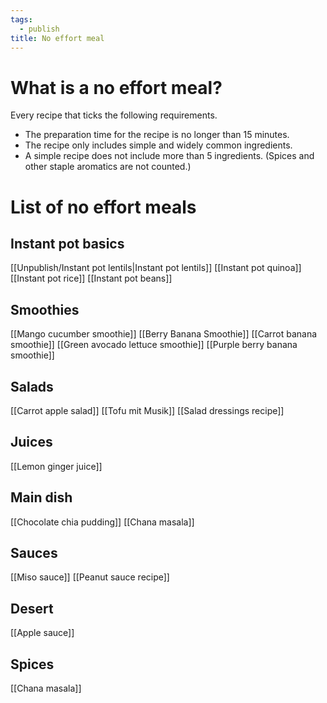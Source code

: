 ```yaml
---
tags:
  - publish
title: No effort meal
---
```

# What is a no effort meal?
Every recipe that ticks the following requirements.
- The preparation time for the recipe is no longer than 15 minutes.
- The recipe only includes simple and widely common ingredients.
- A simple recipe does not include more than 5 ingredients. (Spices and other staple aromatics are not counted.)
# List of no effort meals
## Instant pot basics
[[Unpublish/Instant pot lentils|Instant pot lentils]]
[[Instant pot quinoa]]
[[Instant pot rice]]
[[Instant pot beans]]
## Smoothies
[[Mango cucumber smoothie]]
[[Berry Banana Smoothie]]
[[Carrot banana smoothie]]
[[Green avocado lettuce smoothie]]
[[Purple berry banana smoothie]]
## Salads
[[Carrot apple salad]]
[[Tofu mit Musik]]
[[Salad dressings recipe]]
## Juices
[[Lemon ginger juice]]
## Main dish
[[Chocolate chia pudding]]
[[Chana masala]]
## Sauces
[[Miso sauce]]
[[Peanut sauce recipe]]
## Desert
[[Apple sauce]]
## Spices
[[Chana masala]]
